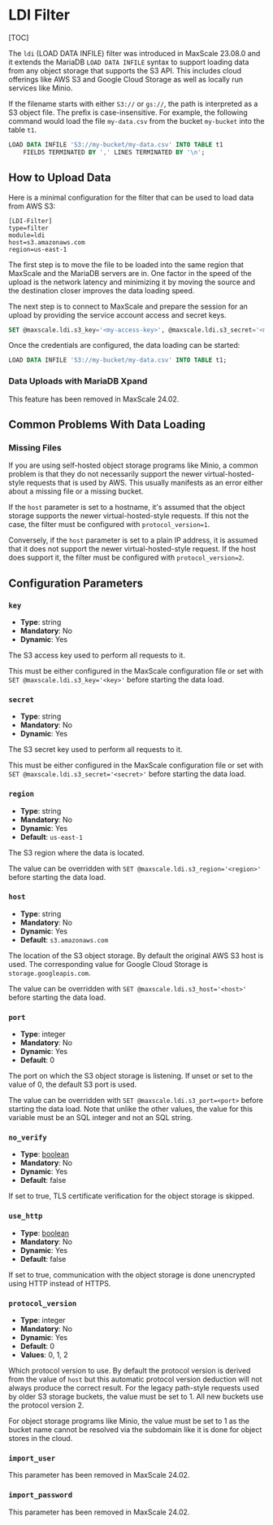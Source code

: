 # LDI Filter

[TOC]

The `ldi` (LOAD DATA INFILE) filter was introduced in MaxScale 23.08.0 and it
extends the MariaDB `LOAD DATA INFILE` syntax to support loading data from any
object storage that supports the S3 API. This includes cloud offerings like AWS
S3 and Google Cloud Storage as well as locally run services like Minio.

If the filename starts with either `S3://` or `gs://`, the path is interpreted
as a S3 object file. The prefix is case-insensitive. For example, the following
command would load the file `my-data.csv` from the bucket `my-bucket` into the
table `t1`.

```sql
LOAD DATA INFILE 'S3://my-bucket/my-data.csv' INTO TABLE t1
    FIELDS TERMINATED BY ',' LINES TERMINATED BY '\n';
```

## How to Upload Data

Here is a minimal configuration for the filter that can be used to load data
from AWS S3:

```
[LDI-Filter]
type=filter
module=ldi
host=s3.amazonaws.com
region=us-east-1
```

The first step is to move the file to be loaded into the same region that
MaxScale and the MariaDB servers are in. One factor in the speed of the upload
is the network latency and minimizing it by moving the source and the
destination closer improves the data loading speed.

The next step is to connect to MaxScale and prepare the session for an upload by
providing the service account access and secret keys.

```sql
SET @maxscale.ldi.s3_key='<my-access-key>', @maxscale.ldi.s3_secret='<my-secret-key>';
```

Once the credentials are configured, the data loading can be started:

```sql
LOAD DATA INFILE 'S3://my-bucket/my-data.csv' INTO TABLE t1;
```

### Data Uploads with MariaDB Xpand

This feature has been removed in MaxScale 24.02.

## Common Problems With Data Loading

### Missing Files

If you are using self-hosted object storage programs like Minio, a common
problem is that they do not necessarily support the newer virtual-hosted-style
requests that is used by AWS. This usually manifests as an error either about a
missing file or a missing bucket.

If the `host` parameter is set to a hostname, it's assumed that the object
storage supports the newer virtual-hosted-style requests. If this not the case,
the filter must be configured with `protocol_version=1`.

Conversely, if the `host` parameter is set to a plain IP address, it is assumed
that it does not support the newer virtual-hosted-style request. If the host
does support it, the filter must be configured with `protocol_version=2`.

## Configuration Parameters

### `key`

- **Type**: string
- **Mandatory**: No
- **Dynamic**: Yes

The S3 access key used to perform all requests to it.

This must be either configured in the MaxScale configuration file or set with
`SET @maxscale.ldi.s3_key='<key>'` before starting the data load.

### `secret`

- **Type**: string
- **Mandatory**: No
- **Dynamic**: Yes

The S3 secret key used to perform all requests to it.

This must be either configured in the MaxScale configuration file or set with
`SET @maxscale.ldi.s3_secret='<secret>'` before starting the data load.

### `region`

- **Type**: string
- **Mandatory**: No
- **Dynamic**: Yes
- **Default**: `us-east-1`

The S3 region where the data is located.

The value can be overridden with `SET @maxscale.ldi.s3_region='<region>'` before
starting the data load.

### `host`

- **Type**: string
- **Mandatory**: No
- **Dynamic**: Yes
- **Default**: `s3.amazonaws.com`

The location of the S3 object storage. By default the original AWS S3 host is
used. The corresponding value for Google Cloud Storage is
`storage.googleapis.com`.

The value can be overridden with `SET @maxscale.ldi.s3_host='<host>'` before
starting the data load.

### `port`

- **Type**: integer
- **Mandatory**: No
- **Dynamic**: Yes
- **Default**: 0

The port on which the S3 object storage is listening. If unset or set to the
value of 0, the default S3 port is used.

The value can be overridden with `SET @maxscale.ldi.s3_port=<port>` before
starting the data load. Note that unlike the other values, the value for this
variable must be an SQL integer and not an SQL string.

### `no_verify`

- **Type**: [boolean](../Getting-Started/Configuration-Guide.md#booleans)
- **Mandatory**: No
- **Dynamic**: Yes
- **Default**: false

If set to true, TLS certificate verification for the object storage is skipped.

### `use_http`

- **Type**: [boolean](../Getting-Started/Configuration-Guide.md#booleans)
- **Mandatory**: No
- **Dynamic**: Yes
- **Default**: false

If set to true, communication with the object storage is done unencrypted using
HTTP instead of HTTPS.

### `protocol_version`

- **Type**: integer
- **Mandatory**: No
- **Dynamic**: Yes
- **Default**: 0
- **Values**: 0, 1, 2

Which protocol version to use. By default the protocol version is derived from
the value of `host` but this automatic protocol version deduction will not
always produce the correct result. For the legacy path-style requests used by
older S3 storage buckets, the value must be set to 1. All new buckets use the
protocol version 2.

For object storage programs like Minio, the value must be set to 1 as the bucket
name cannot be resolved via the subdomain like it is done for object stores in
the cloud.

### `import_user`

This parameter has been removed in MaxScale 24.02.

### `import_password`

This parameter has been removed in MaxScale 24.02.
